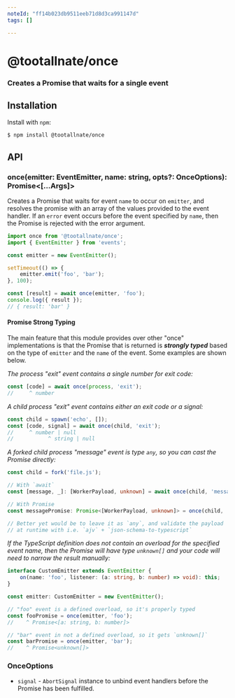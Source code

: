 ```yaml
---
noteId: "ff14b023db9511eeb71d8d3ca991147d"
tags: []

---
```


# @tootallnate/once

### Creates a Promise that waits for a single event

## Installation

Install with `npm`:

```bash
$ npm install @tootallnate/once
```

## API

### once(emitter: EventEmitter, name: string, opts?: OnceOptions): Promise&lt;[...Args]&gt;

Creates a Promise that waits for event `name` to occur on `emitter`, and resolves
the promise with an array of the values provided to the event handler. If an
`error` event occurs before the event specified by `name`, then the Promise is
rejected with the error argument.

```typescript
import once from '@tootallnate/once';
import { EventEmitter } from 'events';

const emitter = new EventEmitter();

setTimeout(() => {
    emitter.emit('foo', 'bar');
}, 100);

const [result] = await once(emitter, 'foo');
console.log({ result });
// { result: 'bar' }
```

#### Promise Strong Typing

The main feature that this module provides over other "once" implementations is that
the Promise that is returned is _**strongly typed**_ based on the type of `emitter`
and the `name` of the event. Some examples are shown below.

_The process "exit" event contains a single number for exit code:_

```typescript
const [code] = await once(process, 'exit');
//     ^ number
```
_A child process "exit" event contains either an exit code or a signal:_

```typescript
const child = spawn('echo', []);
const [code, signal] = await once(child, 'exit');
//     ^ number | null
//           ^ string | null
```

_A forked child process "message" event is type `any`, so you can cast the Promise directly:_

```typescript
const child = fork('file.js');

// With `await`
const [message, _]: [WorkerPayload, unknown] = await once(child, 'message');

// With Promise
const messagePromise: Promise<[WorkerPayload, unknown]> = once(child, 'message');

// Better yet would be to leave it as `any`, and validate the payload
// at runtime with i.e. `ajv` + `json-schema-to-typescript`
```

_If the TypeScript definition does not contain an overload for the specified event name, then the Promise will have type `unknown[]` and your code will need to narrow the result manually:_

```typescript
interface CustomEmitter extends EventEmitter {
    on(name: 'foo', listener: (a: string, b: number) => void): this;
}

const emitter: CustomEmitter = new EventEmitter();

// "foo" event is a defined overload, so it's properly typed
const fooPromise = once(emitter, 'foo');
//    ^ Promise<[a: string, b: number]>

// "bar" event in not a defined overload, so it gets `unknown[]`
const barPromise = once(emitter, 'bar');
//    ^ Promise<unknown[]>
```

### OnceOptions

-   `signal` - `AbortSignal` instance to unbind event handlers before the Promise has been fulfilled.
